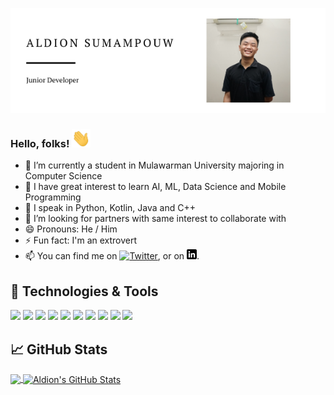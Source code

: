 ![Header](https://raw.githubusercontent.com/dionpouw/dionpouw/main/readme_header.png "Header")

### Hello, folks! <img src="https://raw.githubusercontent.com/dionpouw/dionpouw/master/wave.gif" width="30px">
- 🔭 I’m currently a student in Mulawarman University majoring in Computer Science
- 🌱 I have great interest to learn AI, ML, Data Science and Mobile Programming
- 📢 I speak in Python, Kotlin, Java and C++
- 👯 I’m looking for partners with same interest to collaborate with
- 😄 Pronouns: He / Him
- ⚡ Fun fact: I'm an extrovert
- 📫 You can find me on [![Twitter][1.2]][1], or on [![LinkedIn][2.2]][2].


## 🔧 Technologies & Tools
![](https://img.shields.io/badge/OS-Arch_Linux-informational?style=flat&logo=arch-linux&logoColor=white&color=2bbc8a)
![](https://img.shields.io/badge/Editor-IntelliJ_IDEA-informational?style=flat&logo=intellij-idea&logoColor=white&color=2bbc8a)
![](https://img.shields.io/badge/Editor-VS_Code-informational?style=flat&logo=visual-studio-code&logoColor=white&color=2bbc8a)
![](https://img.shields.io/badge/Editor-Android_Studio-informational?style=flat&logo=android-studio&logoColor=white&color=2bbc8a)
![](https://img.shields.io/badge/Code-Python-informational?style=flat&logo=python&logoColor=white&color=2bbc8a)
![](https://img.shields.io/badge/Code-Java-informational?style=flat&logo=java&logoColor=white&color=2bbc8a)
![](https://img.shields.io/badge/Code-Kotlin-informational?style=flat&logo=kotlin&logoColor=white&color=2bbc8a)
![](https://img.shields.io/badge/Code-C++-informational?style=flat&logo=c%2B%2B&logoColor=white&color=2bbc8a)
![](https://img.shields.io/badge/Tools-MySQL-informational?style=flat&logo=mysql&logoColor=white&color=2bbc8a)
![](https://img.shields.io/badge/Shell-Bash-informational?style=flat&logo=gnu-bash&logoColor=white&color=2bbc8a)
<!-- Icons -->

## &#x1f4c8; GitHub Stats

<a href="https://github.com/dionpouw/dionpouw">
  <img align="center" src="https://github-readme-stats.vercel.app/api/top-langs/?username=dionpouw&hide=java,html&title_color=ffffff&text_color=c9cacc&icon_color=2bbc8a&bg_color=1d1f21" />
</a>
<a href="https://github.com/dionpouw/dionpouw">
  <img align="center" src="https://github-readme-stats.vercel.app/api?username=dionpouw&show_icons=true&line_height=27&count_private=true&title_color=ffffff&text_color=c9cacc&icon_color=2bbc8a&bg_color=1d1f21" alt="Aldion's GitHub Stats" />
</a>


[1.2]: http://i.imgur.com/wWzX9uB.png (twitter icon without padding)
[2.2]: https://raw.githubusercontent.com/dionpouw/dionpouw/master/linkedin-3-16.png (LinkedIn icon without padding)

<!-- Links to your social media accounts -->

[1]: https://twitter.com/aldionaldion
[2]: https://www.linkedin.com/in/aldion-sumampouw/
